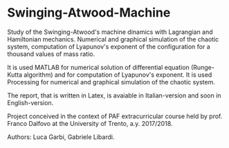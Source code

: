 # Swinging-Atwood-Machine
Study of the Swinging-Atwood's machine dinamics with Lagrangian and Hamiltonian mechanics. Numerical and graphical simulation of the chaotic system, computation of Lyapunov's exponent of the configuration for a thousand values of mass ratio.

It is used MATLAB for numerical solution of differential equation (Runge-Kutta algorithm) and for computation of Lyapunov's exponent.
It is used Processing for numerical and graphical simulation of the chaotic system.

The report, that is written in Latex, is avaiable in Italian-version and soon in English-version.

Project conceived in the context of PAF extracurricular course held by prof. Franco Dalfovo at the University of Trento, a.y. 2017/2018.

Authors: Luca Garbi, Gabriele Libardi.

